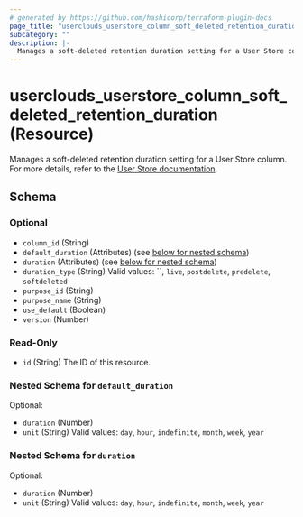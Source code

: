 ```yaml
---
# generated by https://github.com/hashicorp/terraform-plugin-docs
page_title: "userclouds_userstore_column_soft_deleted_retention_duration Resource - terraform-provider-userclouds"
subcategory: ""
description: |-
  Manages a soft-deleted retention duration setting for a User Store column. For more details, refer to the User Store documentation https://docs.userclouds.com/docs/introduction.
---
```


# userclouds_userstore_column_soft_deleted_retention_duration (Resource)

Manages a soft-deleted retention duration setting for a User Store column. For more details, refer to the [User Store documentation](https://docs.userclouds.com/docs/introduction).



<!-- schema generated by tfplugindocs -->
## Schema

### Optional

- `column_id` (String)
- `default_duration` (Attributes) (see [below for nested schema](#nestedatt--default_duration))
- `duration` (Attributes) (see [below for nested schema](#nestedatt--duration))
- `duration_type` (String) Valid values: ``, `live`, `postdelete`, `predelete`, `softdeleted`
- `purpose_id` (String)
- `purpose_name` (String)
- `use_default` (Boolean)
- `version` (Number)

### Read-Only

- `id` (String) The ID of this resource.

<a id="nestedatt--default_duration"></a>
### Nested Schema for `default_duration`

Optional:

- `duration` (Number)
- `unit` (String) Valid values: `day`, `hour`, `indefinite`, `month`, `week`, `year`


<a id="nestedatt--duration"></a>
### Nested Schema for `duration`

Optional:

- `duration` (Number)
- `unit` (String) Valid values: `day`, `hour`, `indefinite`, `month`, `week`, `year`
